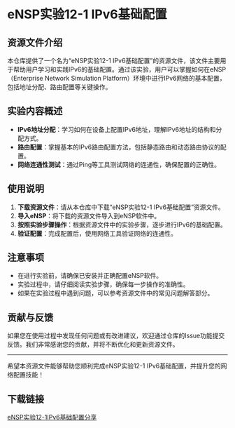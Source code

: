 # eNSP实验12-1 IPv6基础配置

## 资源文件介绍

本仓库提供了一个名为“eNSP实验12-1 IPv6基础配置”的资源文件，该文件主要用于帮助用户学习和实践IPv6的基础配置。通过该实验，用户可以掌握如何在eNSP（Enterprise Network Simulation Platform）环境中进行IPv6网络的基本配置，包括地址分配、路由配置等关键操作。

## 实验内容概述

- **IPv6地址分配**：学习如何在设备上配置IPv6地址，理解IPv6地址的结构和分配方式。
- **路由配置**：掌握基本的IPv6路由配置方法，包括静态路由和动态路由协议的配置。
- **网络连通性测试**：通过Ping等工具测试网络的连通性，确保配置的正确性。

## 使用说明

1. **下载资源文件**：请从本仓库中下载“eNSP实验12-1 IPv6基础配置”资源文件。
2. **导入eNSP**：将下载的资源文件导入到eNSP软件中。
3. **按照实验步骤操作**：根据资源文件中的实验步骤，逐步进行IPv6的基础配置。
4. **验证配置**：完成配置后，使用网络工具验证网络的连通性。

## 注意事项

- 在进行实验前，请确保已安装并正确配置eNSP软件。
- 实验过程中，请仔细阅读实验步骤，确保每一步操作的准确性。
- 如果在实验过程中遇到问题，可以参考资源文件中的常见问题解答部分。

## 贡献与反馈

如果您在使用过程中发现任何问题或有改进建议，欢迎通过仓库的Issue功能提交反馈。我们非常感谢您的贡献，并将不断优化和更新资源文件。

---

希望本资源文件能够帮助您顺利完成eNSP实验12-1 IPv6基础配置，并提升您的网络配置技能！

## 下载链接

[eNSP实验12-1IPv6基础配置分享](https://pan.quark.cn/s/1792561d6723)